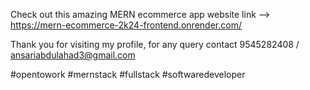 Check out this amazing MERN ecommerce app
website link --> https://mern-ecommerce-2k24-frontend.onrender.com/

Thank you for visiting my profile,
for any query contact
9545282408 / ansariabdulahad3@gmail.com

#opentowork #mernstack #fullstack #softwaredeveloper
